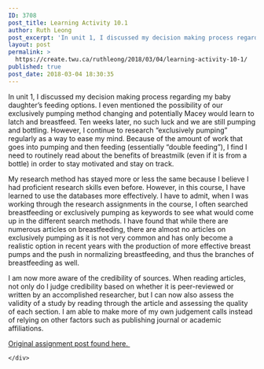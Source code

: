 ```yaml
---
ID: 3708
post_title: Learning Activity 10.1
author: Ruth Leong
post_excerpt: 'In unit 1, I discussed my decision making process regarding my baby daughter&rsquo;s feeding options. I even mentioned the possibility of our exclusively pumping method changing and potentially Macey would learn to latch and breastfeed. Ten weeks later, no such luck and we are still pumping and bottling. However, I continue to research &ldquo;exclusively pumping&rdquo; [&hellip;]'
layout: post
permalink: >
  https://create.twu.ca/ruthleong/2018/03/04/learning-activity-10-1/
published: true
post_date: 2018-03-04 18:30:35
---
```

In unit 1, I discussed my decision making process regarding my baby daughter&#8217;s feeding options. I even mentioned the possibility of our exclusively pumping method changing and potentially Macey would learn to latch and breastfeed. Ten weeks later, no such luck and we are still pumping and bottling. However, I continue to research &#8220;exclusively pumping&#8221; regularly as a way to ease my mind. Because of the amount of work that goes into pumping and then feeding (essentially &#8220;double feeding&#8221;), I find I need to routinely read about the benefits of breastmilk (even if it is from a bottle) in order to stay motivated and stay on track.

My research method has stayed more or less the same because I believe I had proficient research skills even before. However, in this course, I have learned to use the databases more effectively. I have to admit, when I was working through the research assignments in the course, I often searched breastfeeding or exclusively pumping as keywords to see what would come up in the different search methods. I have found that while there are numerous articles on breastfeeding, there are almost no articles on exclusively pumping as it is not very common and has only become a realistic option in recent years with the production of more effective breast pumps and the push in normalizing breastfeeding, and thus the branches of breastfeeding as well.

I am now more aware of the credibility of sources. When reading articles, not only do I judge credibility based on whether it is peer-reviewed or written by an accomplished researcher, but I can now also assess the validity of a study by reading through the article and assessing the quality of each section. I am able to make more of my own judgement calls instead of relying on other factors such as publishing journal or academic affiliations.

<a href="https://create.twu.ca/ldrs591-sp18/unit-10-learning-activities/">Original assignment post found here. </a>

<div id="themify_builder_content-491" data-postid="491" class="themify_builder_content themify_builder_content-491 themify_builder">

    </div>

<!-- /themify_builder_content -->